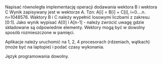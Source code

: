 Napisać równoległa implementację operacji dodawania wektora B i wektora C Wynik zapisywany jest w wektorze A. Tzn: A[i] = B[i] + C[i], i=0....n. n=1048576. Waktory B i C należy wypełnić losowymi liczbami z zakresu [0:1]. Jako wynik wypisać A[0] i A[n-1] - należy zwrócić uwagę gdzie składowane są odpowiednie elementy. Wektory mogą być w dowolny sposób rozmieszczone w pamięci. 

Aplikacje należy uruchomić na 1, 2, 4 procesorach (rdzeniach, wątkach) (może być na laptopie) i podać czasy wykonania.

Język programowania dowolny.